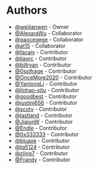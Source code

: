 # Authors

* [@weijianwen](https://github.com/weijianwen) - Owner
* [@AlexaraWu](https://github.com/AlexaraWu) - Collaborator
* [@gaocegege](https://github.com/gaocegege) - Collaborator
* [@at15](https://github.com/at15) - Collaborator
* [@facaiy](https://github.com/facaiy) - Contributor
* [@liaorc](https://github.com/liaorc) - Contributor
* [@billryan](https://github.com/billryan) - Contributor
* [@0ssifrage](https://github.com/0ssifrage) - Contributor
* [@OnceMore2020](https://github.com/OnceMore2020) - Contributor
* [@YanlongLi](https://github.com/YanlongLi) - Contributor
* [@linhao-sjtu](https://github.com/linhao-sjtu) - Contributor
* [@goodbest](https://github.com/goodbest) - Contributor
* [@justinj656](https://github.com/justinj656) - Contributor
* [@scotv](https://github.com/scotv) - Contributor
* [@lastland](https://github.com/lastland) - Contributor
* [@JiajunW](https://github.com/JiajunW) - Contributor
* [@Endle](https://github.com/Endle) - Contributor
* [@0x333333](https://github.com/0x333333) - Contributor
* [@bluaxe](https://github.com/bluaxe) - Contributor
* [@tq5124](https://github.com/tq5124) - Contributor
* [@zjing7](https://github.com/zjing7) - Contributor
* [@Frandy](https://github.com/Frandy) - Contributor
